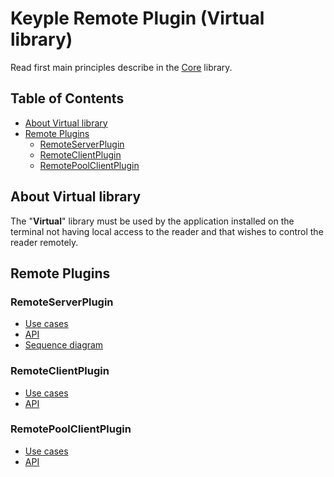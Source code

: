 # Keyple Remote Plugin (Virtual library)

Read first main principles describe in the [Core](../core/README.md) library.

## Table of Contents

* [About Virtual library](#about-virtual-library)
* [Remote Plugins](#remote-plugins)
    * [RemoteServerPlugin](#remoteserverplugin)
    * [RemoteClientPlugin](#remoteclientplugin)
    * [RemotePoolClientPlugin](#remotepoolclientplugin)

## About Virtual library

The "**Virtual**" library must be used by the application installed on the terminal not having local access to the reader and that wishes to control the reader remotely.

## Remote Plugins

### RemoteServerPlugin

* [Use cases](../core/README.md#remoterver-plugin)
* [API](../core/README.md#remoterver-plugin-api-class-diagram)
* [Sequence diagram](../core/README.md#remoterver-plugin-sequence-diagram)

### RemoteClientPlugin

* [Use cases](../core/README.md#remote-client-plugin)
* [API](../core/README.md#remote-client-plugin-api-class-diagram)

### RemotePoolClientPlugin

* [Use cases](../core/README.md#remote-pool-client-plugin)
* [API](../core/README.md#remote-pool-client-plugin-api-class-diagram)
